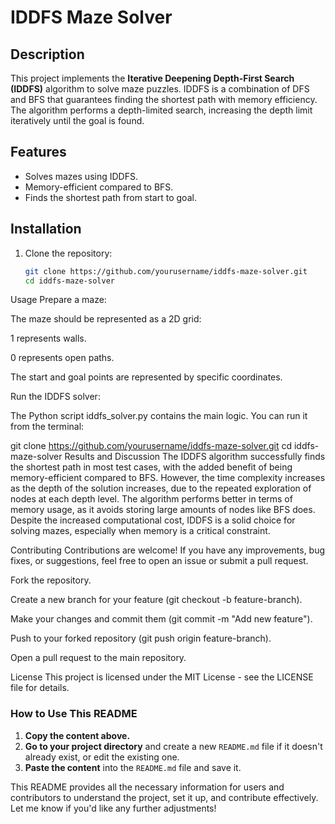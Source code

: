 # IDDFS Maze Solver

## Description
This project implements the **Iterative Deepening Depth-First Search (IDDFS)** algorithm to solve maze puzzles. IDDFS is a combination of DFS and BFS that guarantees finding the shortest path with memory efficiency. The algorithm performs a depth-limited search, increasing the depth limit iteratively until the goal is found.

## Features
- Solves mazes using IDDFS.
- Memory-efficient compared to BFS.
- Finds the shortest path from start to goal.

## Installation

1. Clone the repository:
   ```bash
   git clone https://github.com/yourusername/iddfs-maze-solver.git
   cd iddfs-maze-solver
   
Usage
Prepare a maze:

The maze should be represented as a 2D grid:

1 represents walls.

0 represents open paths.

The start and goal points are represented by specific coordinates.

Run the IDDFS solver:

The Python script iddfs_solver.py contains the main logic.
You can run it from the terminal:

 git clone https://github.com/yourusername/iddfs-maze-solver.git
   cd iddfs-maze-solver
Results and Discussion
The IDDFS algorithm successfully finds the shortest path in most test cases, with the added benefit of being memory-efficient compared to BFS. However, the time complexity increases as the depth of the solution increases, due to the repeated exploration of nodes at each depth level. The algorithm performs better in terms of memory usage, as it avoids storing large amounts of nodes like BFS does. Despite the increased computational cost, IDDFS is a solid choice for solving mazes, especially when memory is a critical constraint.

Contributing
Contributions are welcome! If you have any improvements, bug fixes, or suggestions, feel free to open an issue or submit a pull request.

Fork the repository.

Create a new branch for your feature (git checkout -b feature-branch).

Make your changes and commit them (git commit -m "Add new feature").

Push to your forked repository (git push origin feature-branch).

Open a pull request to the main repository.

License
This project is licensed under the MIT License - see the LICENSE file for details.

### **How to Use This README**

1. **Copy the content above.**
2. **Go to your project directory** and create a new `README.md` file if it doesn't already exist, or edit the existing one.
3. **Paste the content** into the `README.md` file and save it.

This README provides all the necessary information for users and contributors to understand the project, set it up, and contribute effectively. Let me know if you'd like any further adjustments!



